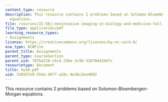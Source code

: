 ```yaml
---
content_type: resource
description: This resource contains 2 problems based on Solomon-Bloembergen-Morgan
  equations.
file: /courses/22-56j-noninvasive-imaging-in-biology-and-medicine-fall-2005/336557e9554e467fa26c8e36c5ee4892_hw10.pdf
file_type: application/pdf
learning_resource_types:
- Assignments
license: https://creativecommons.org/licenses/by-nc-sa/4.0/
ocw_type: OCWFile
parent_title: Assignments
parent_type: CourseSection
parent_uid: 707ba218-c6c4-33be-3c9b-32670d42b87c
resourcetype: Document
title: hw10.pdf
uid: 336557e9-554e-467f-a26c-8e36c5ee4892
---
```

This resource contains 2 problems based on Solomon-Bloembergen-Morgan equations.